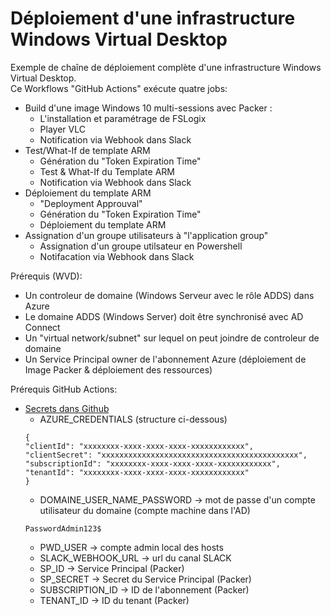 # Déploiement d'une infrastructure Windows Virtual Desktop<br/>

Exemple de chaîne de déploiement complète d'une infrastructure Windows Virtual Desktop.<br/>
Ce Workflows "GitHub Actions" exécute quatre jobs:<br/>
- Build d'une image Windows 10 multi-sessions avec Packer :
    - L'installation et paramétrage de FSLogix
    - Player VLC
    - Notification via Webhook dans Slack 
- Test/What-If de template ARM
    - Génération du "Token Expiration Time"
    - Test & What-If du Template ARM
    - Notification via Webhook dans Slack 
- Déploiement du template ARM
    - "Deployment Approuval"
    - Génération du "Token Expiration Time"
    - Déploiement du template ARM
- Assignation d'un groupe utilisateurs à "l'application group"
    - Assignation d'un groupe utilsateur en Powershell
    - Notifacation via Webhook dans Slack

Prérequis (WVD):<br/>
- Un controleur de domaine (Windows Serveur avec le rôle ADDS) dans Azure<br/>
- Le domaine ADDS (Windows Server) doit être synchronisé avec AD Connect<br/>
- Un "virtual network/subnet" sur lequel on peut joindre de controleur de domaine<br/>
- Un Service Principal owner de l'abonnement Azure (déploiement de Image Packer & déploiement des ressources)

Prérequis GitHub Actions:<br/>
- <a href="https://docs.github.com/en/actions/reference/encrypted-secrets#creating-encrypted-secrets-for-a-repository">Secrets dans Github</a>
    - AZURE_CREDENTIALS (structure ci-dessous)
    ```
  {
    "clientId": "xxxxxxxx-xxxx-xxxx-xxxx-xxxxxxxxxxxx",
    "clientSecret": "xxxxxxxxxxxxxxxxxxxxxxxxxxxxxxxxxxxxxxxxxxxx",
    "subscriptionId": "xxxxxxxx-xxxx-xxxx-xxxx-xxxxxxxxxxxx",
    "tenantId": "xxxxxxxx-xxxx-xxxx-xxxx-xxxxxxxxxxxx"
  }
    ```
    - DOMAINE_USER_NAME_PASSWORD -> mot de passe d'un compte utilisateur du domaine (compte machine dans l'AD)
    ```
    PasswordAdmin123$
    ```
    - PWD_USER -> compte admin local des hosts
    - SLACK_WEBHOOK_URL -> url du canal SLACK
    - SP_ID -> Service Principal (Packer)
    - SP_SECRET -> Secret du Service Principal (Packer)
    - SUBSCRIPTION_ID -> ID de l'abonnement (Packer)
    - TENANT_ID -> ID du tenant (Packer)